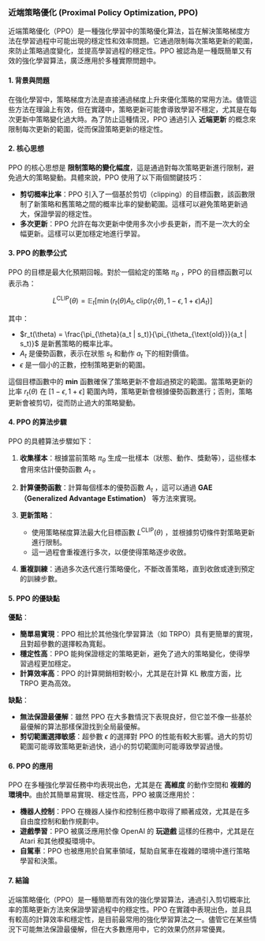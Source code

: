 ### 近端策略優化 (Proximal Policy Optimization, PPO)

近端策略優化（PPO）是一種強化學習中的策略優化算法，旨在解決策略梯度方法在學習過程中可能出現的穩定性和效率問題。它通過限制每次策略更新的範圍，來防止策略過度變化，並提高學習過程的穩定性。PPO 被認為是一種既簡單又有效的強化學習算法，廣泛應用於多種實際問題中。

#### 1. 背景與問題

在強化學習中，策略梯度方法是直接通過梯度上升來優化策略的常用方法。儘管這些方法在理論上有效，但在實踐中，策略更新可能會導致學習不穩定，尤其是在每次更新中策略變化過大時。為了防止這種情況，PPO 通過引入 **近端更新** 的概念來限制每次更新的範圍，從而保證策略更新的穩定性。

#### 2. 核心思想

PPO 的核心思想是 **限制策略的變化幅度**，這是通過對每次策略更新進行限制，避免過大的策略變動。具體來說，PPO 使用了以下兩個關鍵技巧：

- **剪切概率比率**：PPO 引入了一個基於剪切（clipping）的目標函數，該函數限制了新策略和舊策略之間的概率比率的變動範圍。這樣可以避免策略更新過大，保證學習的穩定性。
- **多次更新**：PPO 允許在每次更新中使用多次小步長更新，而不是一次大的全幅更新。這樣可以更加穩定地進行學習。

#### 3. PPO 的數學公式

PPO 的目標是最大化預期回報。對於一個給定的策略  $`\pi_{\theta}`$ ，PPO 的目標函數可以表示為：


```math
L^{\text{CLIP}}(\theta) = \mathbb{E}_{t}\left[ \min \left( r_t(\theta) A_t, \text{clip}(r_t(\theta), 1-\epsilon, 1+\epsilon) A_t \right) \right]
```


其中：
-  $`r_t(\theta) = \frac{\pi_{\theta}(a_t | s_t)}{\pi_{\theta_{\text{old}}}(a_t | s_t)}`$  是新舊策略的概率比率。
-  $`A_t`$  是優勢函數，表示在狀態  $`s_t`$  和動作  $`a_t`$  下的相對價值。
-  $`\epsilon`$  是一個小的正數，控制策略更新的範圍。

這個目標函數中的 **min** 函數確保了策略更新不會超過預定的範圍。當策略更新的比率  $`r_t(\theta)`$  在  $`[1 - \epsilon, 1 + \epsilon]`$  範圍內時，策略更新會根據優勢函數進行；否則，策略更新會被剪切，從而防止過大的策略變動。

#### 4. PPO 的算法步驟

PPO 的具體算法步驟如下：

1. **收集樣本**：根據當前策略  $`\pi_{\theta}`$  生成一批樣本（狀態、動作、獎勳等），這些樣本會用來估計優勢函數  $`A_t`$ 。
   
2. **計算優勢函數**：計算每個樣本的優勢函數  $`A_t`$ ，這可以通過 **GAE（Generalized Advantage Estimation）** 等方法來實現。

3. **更新策略**：
   - 使用策略梯度算法最大化目標函數  $`L^{\text{CLIP}}(\theta)`$ ，並根據剪切條件對策略更新進行限制。
   - 這一過程會重複進行多次，以便使得策略逐步收斂。

4. **重複訓練**：通過多次迭代進行策略優化，不斷改善策略，直到收斂或達到預定的訓練步數。

#### 5. PPO 的優缺點

**優點**：
- **簡單易實現**：PPO 相比於其他強化學習算法（如 TRPO）具有更簡單的實現，且對超參數的選擇較為寬鬆。
- **穩定性高**：PPO 能夠保證穩定的策略更新，避免了過大的策略變化，使得學習過程更加穩定。
- **計算效率高**：PPO 的計算開銷相對較小，尤其是在計算 KL 散度方面，比 TRPO 更為高效。

**缺點**：
- **無法保證最優解**：雖然 PPO 在大多數情況下表現良好，但它並不像一些基於最優解的算法那樣保證找到全局最優解。
- **剪切範圍選擇敏感**：超參數  $`\epsilon`$  的選擇對 PPO 的性能有較大影響。過大的剪切範圍可能導致策略更新過快，過小的剪切範圍則可能導致學習過慢。

#### 6. PPO 的應用

PPO 在多種強化學習任務中均表現出色，尤其是在 **高維度** 的動作空間和 **複雜的環境中**。由於其簡單易實現、穩定性高，PPO 被廣泛應用於：
- **機器人控制**：PPO 在機器人操作和控制任務中取得了顯著成效，尤其是在多自由度控制和動作規劃中。
- **遊戲學習**：PPO 被廣泛應用於像 OpenAI 的 **玩遊戲** 這樣的任務中，尤其是在 Atari 和其他模擬環境中。
- **自駕車**：PPO 也被應用於自駕車領域，幫助自駕車在複雜的環境中進行策略學習和決策。

#### 7. 結論

近端策略優化（PPO）是一種簡單而有效的強化學習算法，通過引入剪切概率比率的策略更新方法來保證學習過程中的穩定性。PPO 在實踐中表現出色，並且具有較高的計算效率和穩定性，是目前最常用的強化學習算法之一。儘管它在某些情況下可能無法保證最優解，但在大多數應用中，它的效果仍然非常優異。